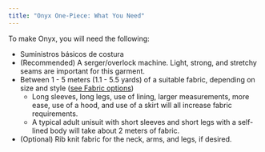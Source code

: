 ```yaml
---
title: "Onyx One-Piece: What You Need"
---
```


To make Onyx, you will need the following:

- Suministros básicos de costura
- (Recommended) A serger/overlock machine. Light, strong, and stretchy seams are important for this garment.
- Between 1 - 5 meters (1.1 - 5.5 yards) of a suitable fabric, depending on size and style ([see Fabric options](/docs/patterns/shelly/fabric))
    - Long sleeves, long legs, use of lining, larger measurements, more ease, use of a hood, and use of a skirt will all increase fabric requirements.
    - A typical adult unisuit with short sleeves and short legs with a self-lined body will take about 2 meters of fabric.
- (Optional) Rib knit fabric for the neck, arms, and legs, if desired.
